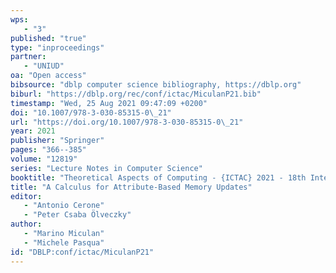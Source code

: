 ```yaml
---
wps: 
   - "3"
published: "true"
type: "inproceedings"
partner: 
   - "UNIUD"
oa: "Open access"
bibsource: "dblp computer science bibliography, https://dblp.org"
biburl: "https://dblp.org/rec/conf/ictac/MiculanP21.bib"
timestamp: "Wed, 25 Aug 2021 09:47:09 +0200"
doi: "10.1007/978-3-030-85315-0\_21"
url: "https://doi.org/10.1007/978-3-030-85315-0\_21"
year: 2021
publisher: "Springer"
pages: "366--385"
volume: "12819"
series: "Lecture Notes in Computer Science"
booktitle: "Theoretical Aspects of Computing - {ICTAC} 2021 - 18th International Colloquium, Virtual Event, Nur-Sultan, Kazakhstan, September 8-10, 2021, Proceedings"
title: "A Calculus for Attribute-Based Memory Updates"
editor: 
   - "Antonio Cerone"
   - "Peter Csaba Ölveczky"
author: 
   - "Marino Miculan"
   - "Michele Pasqua"
id: "DBLP:conf/ictac/MiculanP21"
---
```

